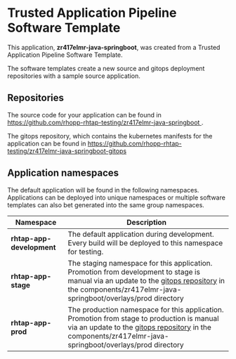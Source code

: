 # Trusted Application Pipeline Software Template

This application, **zr417elmr-java-springboot**, was created from a Trusted Application Pipeline Software Template.

The software templates create a new source and gitops deployment repositories with a sample source application. 

## Repositories

The source code for your application can be found in [https://github.com/rhopp-rhtap-testing/zr417elmr-java-springboot ](https://github.com/rhopp-rhtap-testing/zr417elmr-java-springboot ).
 
The gitops repository, which contains the kubernetes manifests for the application can be found in 
[https://github.com/rhopp-rhtap-testing/zr417elmr-java-springboot-gitops ](https://github.com/rhopp-rhtap-testing/zr417elmr-java-springboot-gitops ) 

## Application namespaces 

The default application will be found in the following namespaces. Applications can be deployed into unique namespaces or multiple software templates can also bet generated into the same group namespaces.  

|  Namespace   |  Description   |  
| -------- | -------- |   
| **rhtap-app-development** | The default application during development. Every build will be deployed to this namespace for testing. | 
| **rhtap-app-stage** | The staging namespace for this application. Promotion from development to stage is manual via an update to the [gitops repository](https://github.com/rhopp-rhtap-testing/zr417elmr-java-springboot-gitops ) in the components/zr417elmr-java-springboot/overlays/prod directory |  
| **rhtap-app-prod** | The production namespace for this application. Promotion from stage to production is manual via an update to the [gitops repository](https://github.com/rhopp-rhtap-testing/zr417elmr-java-springboot-gitops ) in the components/zr417elmr-java-springboot/overlays/prod directory | 